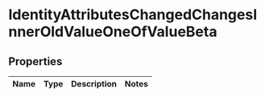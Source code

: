 # IdentityAttributesChangedChangesInnerOldValueOneOfValueBeta

## Properties

Name | Type | Description | Notes
------------ | ------------- | ------------- | -------------

